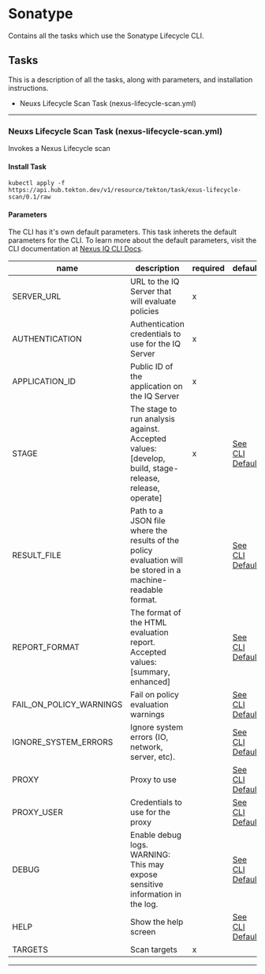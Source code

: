 # Sonatype

Contains all the tasks which use the Sonatype Lifecycle CLI.

## Tasks

This is a description of all the tasks, along with parameters, and installation instructions.

- Neuxs Lifecycle Scan Task (nexus-lifecycle-scan.yml)

----

### Neuxs Lifecycle Scan Task (nexus-lifecycle-scan.yml)

Invokes a Nexus Lifecycle scan

#### Install Task

```shell
kubectl apply -f https://api.hub.tekton.dev/v1/resource/tekton/task/exus-lifecycle-scan/0.1/raw
```

#### Parameters

The CLI has it's own default parameters.  This task inherets the default parameters for the CLI.  To learn more about the default parameters, visit the CLI documentation at [Nexus IQ CLI Docs](https://hub.docker.com/r/sonatype/nexus-iq-cli).

name                        | description                                                                                                   | required  | default
---------                   | -------------------------------------------                                                                   | --------  | -------
SERVER_URL                  | URL to the IQ Server that will evaluate policies                                                              |     x     |
AUTHENTICATION              | Authentication credentials to use for the IQ Server                                                           |     x     |
APPLICATION_ID              | Public ID of the application on the IQ Server                                                                 |     x     |
STAGE                       | The stage to run analysis against. Accepted values: [develop, build, stage-release, release, operate]         |     x     | [See CLI Default](https://hub.docker.com/r/sonatype/nexus-iq-cli)
RESULT_FILE                 | Path to a JSON file where the results of the policy evaluation will be stored in a machine-readable format.   |           | [See CLI Default](https://hub.docker.com/r/sonatype/nexus-iq-cli)
REPORT_FORMAT               | The format of the HTML evaluation report. Accepted values: [summary, enhanced]                                |           | [See CLI Default](https://hub.docker.com/r/sonatype/nexus-iq-cli)
FAIL_ON_POLICY_WARNINGS     | Fail on policy evaluation warnings                                                                            |           | [See CLI Default](https://hub.docker.com/r/sonatype/nexus-iq-cli)
IGNORE_SYSTEM_ERRORS        | Ignore system errors (IO, network, server, etc).                                                              |           | [See CLI Default](https://hub.docker.com/r/sonatype/nexus-iq-cli)
PROXY                       | Proxy to use                                                                                                  |           | [See CLI Default](https://hub.docker.com/r/sonatype/nexus-iq-cli)
PROXY_USER                  | Credentials to use for the proxy                                                                              |           | [See CLI Default](https://hub.docker.com/r/sonatype/nexus-iq-cli)
DEBUG                       | Enable debug logs. WARNING: This may expose sensitive information in the log.                                 |           | [See CLI Default](https://hub.docker.com/r/sonatype/nexus-iq-cli)
HELP                        | Show the help screen                                                                                          |           | [See CLI Default](https://hub.docker.com/r/sonatype/nexus-iq-cli)
TARGETS                     | Scan targets                                                                                                  |     x     |

----
